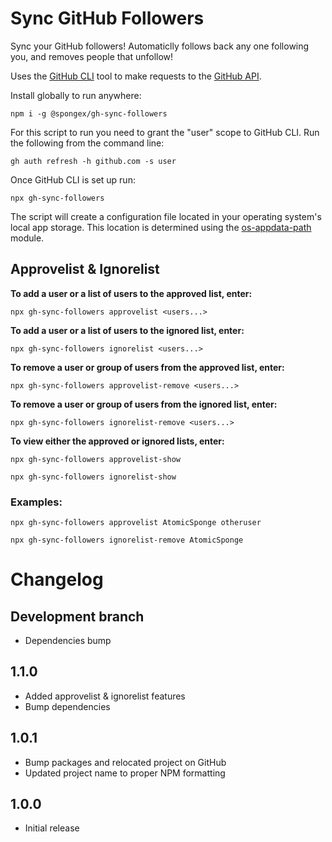 # Sync GitHub Followers

Sync your GitHub followers!  Automaticlly follows back any one following you, and removes people that unfollow!

Uses the [GitHub CLI](https://cli.github.com/) tool to make requests to the [GitHub API](https://docs.github.com/en/rest).

Install globally to run anywhere:
```
npm i -g @spongex/gh-sync-followers
```

For this script to run you need to grant the "user" scope to GitHub CLI.  Run the following from the command line:
```
gh auth refresh -h github.com -s user
```

Once GitHub CLI is set up run:
```
npx gh-sync-followers
```

The script will create a configuration file located in your operating system's local app storage.  This location is determined using the [os-appdata-path](https://www.npmjs.com/package/@spongex/os-appdata-path) module.

## Approvelist & Ignorelist

__To add a user or a list of users to the approved list, enter:__

```
npx gh-sync-followers approvelist <users...>
```

__To add a user or a list of users to the ignored list, enter:__

```
npx gh-sync-followers ignorelist <users...>
```

__To remove a user or group of users from the approved list, enter:__

```
npx gh-sync-followers approvelist-remove <users...>
```

__To remove a user or group of users from the ignored list, enter:__

```
npx gh-sync-followers ignorelist-remove <users...>
```

__To view either the approved or ignored lists, enter:__
```
npx gh-sync-followers approvelist-show
```

```
npx gh-sync-followers ignorelist-show
```

### Examples:
```
npx gh-sync-followers approvelist AtomicSponge otheruser
```

```
npx gh-sync-followers ignorelist-remove AtomicSponge
```

# Changelog

## Development branch
- Dependencies bump

## 1.1.0
- Added approvelist & ignorelist features
- Bump dependencies

## 1.0.1
- Bump packages and relocated project on GitHub
- Updated project name to proper NPM formatting

## 1.0.0
 - Initial release
